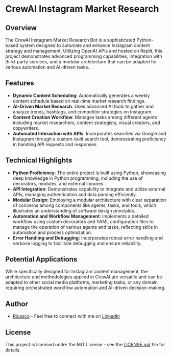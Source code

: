 # CrewAI Instagram Market Research

## Overview

The CrewAI Instagram Market Research Bot is a sophisticated Python-based system designed to automate and enhance Instagram content strategy and management. Utilizing OpenAI APIs and hosted on Replit, this project demonstrates advanced programming capabilities, integration with third-party services, and a modular architecture that can be adapted for various automation and AI-driven tasks.

## Features

- **Dynamic Content Scheduling**: Automatically generates a weekly content schedule based on real-time market research findings.
- **AI-Driven Market Research**: Uses advanced AI tools to gather and analyze trends, hashtags, and competitor strategies on Instagram.
- **Content Creation Workflow**: Manages tasks among different agents including market researchers, content strategists, visual creators, and copywriters.
- **Automated Interaction with APIs**: Incorporates searches via Google and Instagram through a custom-built search tool, demonstrating proficiency in handling API requests and responses.

## Technical Highlights

- **Python Proficiency**: The entire project is built using Python, showcasing deep knowledge in Python programming, including the use of decorators, modules, and external libraries.
- **API Integration**: Demonstrates capability to integrate and utilize external APIs, managing authentication and data parsing efficiently.
- **Modular Design**: Employing a modular architecture with clear separation of concerns among components like agents, tasks, and tools, which illustrates an understanding of software design principles.
- **Automation and Workflow Management**: Implements a detailed workflow using custom decorators and YAML configuration files to manage the operation of various agents and tasks, reflecting skills in automation and process optimization.
- **Error Handling and Debugging**: Incorporates robust error handling and verbose logging to facilitate debugging and ensure reliability.

## Potential Applications

While specifically designed for Instagram content management, the architecture and methodologies applied in CrewAI are versatile and can be adapted to other social media platforms, marketing tasks, or any domain requiring orchestrated workflow automation and AI-driven decision-making.

## Author
- [Ricasco](https://github.com/ricasco) - Feel free to connect with me on [LinkedIn](https://www.linkedin.com/in/your-linkedin)

## License
This project is licensed under the MIT License - see the [LICENSE.md](LICENSE.md) file for details.
